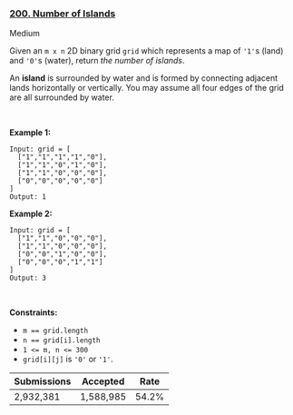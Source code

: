 ### [200. Number of Islands](https://leetcode.com/problems/number-of-islands)

Medium

Given an `` m x n `` 2D binary grid `` grid `` which represents a map of `` '1' ``s (land) and `` '0' ``s (water), return _the number of islands_.

An __island__ is surrounded by water and is formed by connecting adjacent lands horizontally or vertically. You may assume all four edges of the grid are all surrounded by water.

 

__Example 1:__

```
Input: grid = [
  ["1","1","1","1","0"],
  ["1","1","0","1","0"],
  ["1","1","0","0","0"],
  ["0","0","0","0","0"]
]
Output: 1
```

__Example 2:__

```
Input: grid = [
  ["1","1","0","0","0"],
  ["1","1","0","0","0"],
  ["0","0","1","0","0"],
  ["0","0","0","1","1"]
]
Output: 3
```

 

__Constraints:__

*   `` m == grid.length ``
*   `` n == grid[i].length ``
*   `` 1 <= m, n <= 300 ``
*   `` grid[i][j] `` is `` '0' `` or `` '1' ``.

| Submissions    | Accepted     | Rate   |
| -------------- | ------------ | ------ |
| 2,932,381 | 1,588,985 | 54.2% |